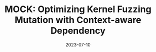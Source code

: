 ---
# Documentation: https://wowchemy.com/docs/managing-content/

title: "MOCK: Optimizing Kernel Fuzzing Mutation with Context-aware Dependency"
authors:
- Jiacheng Xu
- Xuhong Zhang
- Shouling Ji
- Yuan Tian
- Binbin Zhao
- Qinying Wang
- Peng Cheng
- Jiming Chen

publication_types: ["1"]
# publication: "30th USENIX Security Symposium (Usenix), **CCF-A**"
publication: "NDSS 2024, **CCF-A**"
publication_shorts: ""

tags: []
categories: []
date: '2023-07-10'
# lastmod: 2020-10-26T16:54:10-04:00
# featured: false
# draft: false


# Featured image
# To use, add an image named `featured.jpg/png` to your page's folder.
# Focal points: Smart, Center, TopLeft, Top, TopRight, Left, Right, BottomLeft, Bottom, BottomRight.
image:
  caption: ''
  focal_point: ''
  preview_only: false

links:
url_pdf: ''
# - name: Custom Link
#   url: http://example.org
url_code: ''
url_dataset: ''
url_poster: ''
url_project: ''
url_slides: ''
url_source: ''
url_video: ''

# Projects (optional).
#   Associate this post with one or more of your projects.
#   Simply enter your project's folder or file name without extension.
#   E.g. `projects = ["internal-project"]` references `content/project/deep-learning/index.md`.
#   Otherwise, set `projects = []`.
projects: []
# publishDate: '2020-10-26T20:54:09.894629Z'
# publication_types:
# - '1'
# abstract: ''
# publication: '*Proceedings of the 11th ACM Workshop on Artificial Intelligence and
#   Security*'
slides: ""
---